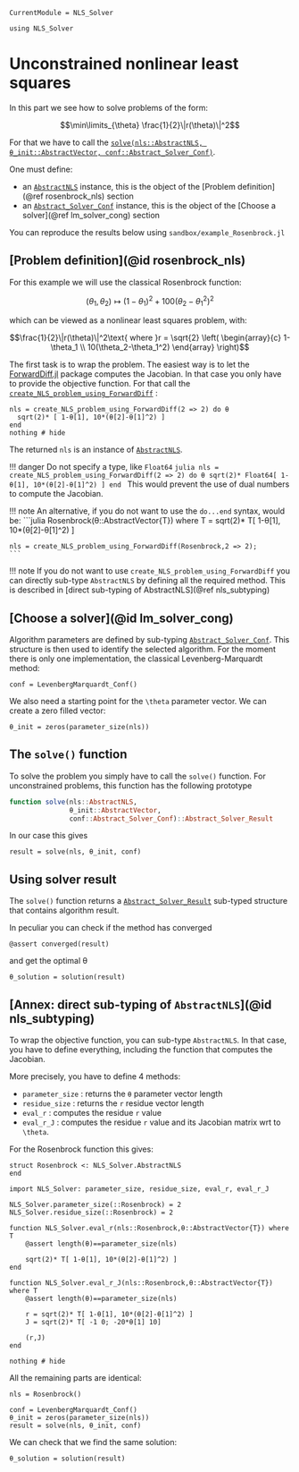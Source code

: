 ```@meta
CurrentModule = NLS_Solver
```

```@setup session
using NLS_Solver
```

# Unconstrained nonlinear least squares

In this part we see how to solve problems of the form:
```math
\min\limits_{\theta} \frac{1}{2}\|r(\theta)\|^2
```

For that we have to call the [`solve(nls::AbstractNLS, θ_init::AbstractVector, conf::Abstract_Solver_Conf)`](@ref).

One must define:
- an [`AbstractNLS`](@ref) instance, this is the object of the
  [Problem definition](@ref rosenbrock_nls) section
- an [`Abstract_Solver_Conf`](@ref) instance, this is the object of the
  [Choose a solver](@ref lm_solver_cong) section

You can reproduce the results below using `sandbox/example_Rosenbrock.jl`

## [Problem definition](@id rosenbrock_nls)

For this example we will use the classical Rosenbrock function:

```math
(\theta_1,\theta_2) \mapsto (1-\theta_1)^2 + 100(\theta_2-\theta_1^2)^2
```

which can be viewed as a nonlinear least squares problem, with:

```math
\frac{1}{2}\|r(\theta)\|^2\text{ where }r = \sqrt{2} \left( \begin{array}{c}  1-\theta_1 \\ 10(\theta_2-\theta_1^2) \end{array} \right)
```

The first task is to wrap the problem. The easiest way is to let the [ForwardDiff.jl](https://github.com/JuliaDiff/ForwardDiff.jl) package computes the Jacobian. In that case you only have to provide the objective function. For that call the [`create_NLS_problem_using_ForwardDiff`](@ref) :

```@example session 
nls = create_NLS_problem_using_ForwardDiff(2 => 2) do θ
  sqrt(2)* [ 1-θ[1], 10*(θ[2]-θ[1]^2) ]
end
nothing # hide
```

The returned `nls` is an instance of [`AbstractNLS`](@ref). 

!!! danger 
    Do not specify a type, like `Float64`
    ```julia
    nls = create_NLS_problem_using_ForwardDiff(2 => 2) do θ
        sqrt(2)* Float64[ 1-θ[1], 10*(θ[2]-θ[1]^2) ]
    end
    ```
    This would prevent the use of dual numbers to compute the Jacobian.


!!! note 
    An alternative, if you do not want to use the `do...end` syntax, would
    be:
    ```julia
    Rosenbrock(θ::AbstractVector{T}) where T = sqrt(2)* T[ 1-θ[1], 10*(θ[2]-θ[1]^2) ]

    nls = create_NLS_problem_using_ForwardDiff(Rosenbrock,2 => 2);
    ```

!!! note 
    If you do not want to use `create_NLS_problem_using_ForwardDiff` you can directly sub-type
    `AbstractNLS` by defining all the required method. This is
    described in [direct sub-typing of AbstractNLS](@ref nls_subtyping)

## [Choose a solver](@id lm_solver_cong)

Algorithm parameters are defined by sub-typing
[`Abstract_Solver_Conf`](@ref). This structure is then used to
identify the selected algorithm. For the moment there is only one
implementation, the classical Levenberg-Marquardt method:

```@example session
conf = LevenbergMarquardt_Conf()
```

We also need a starting point for the ``\theta`` parameter vector. We
can create a zero filled vector:

```@example session
θ_init = zeros(parameter_size(nls))
```

## The `solve()` function

To solve the problem you simply have to call the `solve()` function.
For unconstrained problems, this function has the following prototype

```julia
function solve(nls::AbstractNLS,
               θ_init::AbstractVector,
               conf::Abstract_Solver_Conf)::Abstract_Solver_Result
```

In our case this gives

```@example session
result = solve(nls, θ_init, conf)
```

## Using solver result

The `solve()` function returns a [`Abstract_Solver_Result`](@ref) sub-typed
structure that contains algorithm result.

In peculiar you can check if the method has converged

```@example session
@assert converged(result)
```

and get the optimal θ

```@example session
θ_solution = solution(result)
```

## [Annex: direct sub-typing of `AbstractNLS`](@id nls_subtyping)

To wrap the objective function, you can sub-type `AbstractNLS`. In
that case, you have to define everything, including the function that
computes the Jacobian.

More precisely, you have to define 4 methods:
- `parameter_size` : returns the ``θ`` parameter vector length
- `residue_size` : returns the ``r`` residue vector length
- `eval_r` : computes the residue ``r`` value
- `eval_r_J` : computes the residue ``r`` value and its Jacobian
  matrix wrt to ``\theta``.

For the Rosenbrock function this gives:

```@example session
struct Rosenbrock <: NLS_Solver.AbstractNLS
end

import NLS_Solver: parameter_size, residue_size, eval_r, eval_r_J

NLS_Solver.parameter_size(::Rosenbrock) = 2
NLS_Solver.residue_size(::Rosenbrock) = 2

function NLS_Solver.eval_r(nls::Rosenbrock,θ::AbstractVector{T}) where T
    @assert length(θ)==parameter_size(nls)

    sqrt(2)* T[ 1-θ[1], 10*(θ[2]-θ[1]^2) ]
end

function NLS_Solver.eval_r_J(nls::Rosenbrock,θ::AbstractVector{T}) where T
    @assert length(θ)==parameter_size(nls)

    r = sqrt(2)* T[ 1-θ[1], 10*(θ[2]-θ[1]^2) ]
    J = sqrt(2)* T[ -1 0; -20*θ[1] 10]

    (r,J)
end

nothing # hide
```

All the remaining parts are identical:

```@example session
nls = Rosenbrock()

conf = LevenbergMarquardt_Conf()
θ_init = zeros(parameter_size(nls))
result = solve(nls, θ_init, conf)
```

We can check that we find the same solution:
```@example session
θ_solution = solution(result)
```

